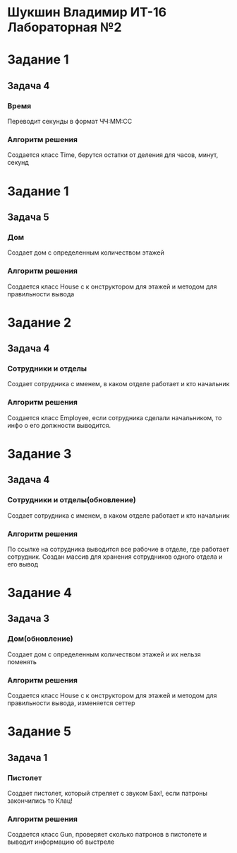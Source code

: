 # Шукшин Владимир ИТ-16 Лабораторная №2

# Задание 1
## Задача 4
### Время
Переводит секунды в формат ЧЧ:ММ:СС
### Алгоритм решения
Создается класс Time, берутся остатки от деления для часов, минут, секунд

# Задание 1
## Задача 5
### Дом
Создает дом с определенным количеством этажей
### Алгоритм решения
Создается класс House с к онструктором для этажей и методом для правильности вывода

# Задание 2
## Задача 4
### Сотрудники и отделы
Создает сотрудника с именем, в каком отделе работает и кто начальник
### Алгоритм решения
Создается класс Employee, если сотрудника сделали начальником, то инфо о его должности выводится. 

# Задание 3
## Задача 4
### Сотрудники и отделы(обновление)
Создает сотрудника с именем, в каком отделе работает и кто начальник
### Алгоритм решения
По ссылке на сотрудника выводится все рабочие в отделе, где работает сотрудник. Создан массив для хранения сотрудников одного отдела и его вывод

# Задание 4
## Задача 3
### Дом(обновление)
Создает дом с определенным количеством этажей и их нельзя поменять 
### Алгоритм решения
Создается класс House с к онструктором для этажей и методом для правильности вывода, изменяется сеттер

# Задание 5
## Задача 1
### Пистолет
Создает пистолет, который стреляет с звуком Бах!, если патроны закончились то Клац!
### Алгоритм решения
Создается класс Gun, проверяет сколько патронов в пистолете и выводит информацию об выстреле
